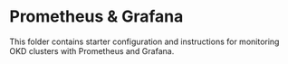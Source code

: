 # Prometheus & Grafana

This folder contains starter configuration and instructions for monitoring OKD clusters with Prometheus and Grafana.
